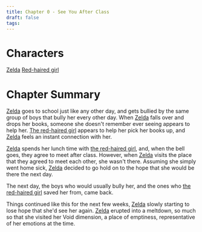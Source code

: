 ```yaml
---
title: Chapter 0 - See You After Class
draft: false
tags:
---
```

# Characters
[Zelda](<Zelda Appel>)
[Red-haired girl](Red-Haired%20Girl.md)

# Chapter Summary
[Zelda](<Zelda Appel>) goes to school just like any other day, and gets bullied by the same group of boys that bully her every other day. When [Zelda](<Zelda Appel>) falls over and drops her books, someone she doesn't remember ever seeing appears to help her. [The red-haired girl](Red-Haired%20Girl.md) appears to help her pick her books up, and [Zelda](<Zelda Appel>) feels an instant connection with her.

[Zelda](<Zelda Appel>) spends her lunch time with [the red-haired girl](Red-Haired%20Girl.md), and, when the bell goes, they agree to meet after class. However, when [Zelda](<Zelda Appel>) visits the place that they agreed to meet each other, she wasn't there. Assuming she simply went home sick, [Zelda](<Zelda Appel>) decided to go hold on to the hope that she would be there the next day.

The next day, the boys who would usually bully her, and the ones who [the red-haired girl](Red-Haired%20Girl.md) saved her from, came back.

Things continued like this for the next few weeks, [Zelda](<Zelda Appel>) slowly starting to lose hope that she'd see her again. [Zelda](<Zelda Appel>) erupted into a meltdown, so much so that she visited her Void dimension, a place of emptiness, representative of her emotions at the time.